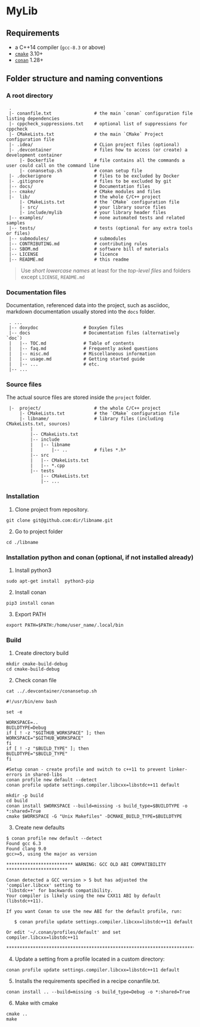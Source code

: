 # MyLib

## Requirements

* a C++14 compiler (`gcc-8.3` or above)
* [`cmake`](https://cmake.org) 3.10+
* [`conan`](https://conan.io) 1.28+

## Folder structure and naming conventions

### A root directory

```text
 .
 |- conanfile.txt                # the main `conan` configuration file listing dependencies
 |- cppcheck_suppressions.txt    # optional list of suppressions for cppcheck
 |- CMakeLists.txt               # the main `CMake` Project configuration file
 |- .idea/                       # CLion project files (optional)
 |- .devcontainer                # files how to access (or create) a development container
     |- Dockerfile               # file contains all the commands a user could call on the command line 
     |- conansetup.sh            # conan setup file 
 |- .dockerignore                # files to be excluded by Docker
 |- .gitignore                   # files to be excluded by git
 |-- docs/                       # Documentation files
 |-- cmake/                      # CMake modules and files
 |-  lib/                        # the whole C/C++ project
     |- CMakeLists.txt           # the `CMake` configuration file
     |- src/                     # your library source files
     |- include/mylib            # your library header files
 |-- examples/                   # none automated tests and related samples
 |-- tests/                      # tests (optional for any extra tools or files)
 |-- submodules/                 # submodules
 |-- CONTRIBUTING.md             # contributing rules
 |-- SBOM.md                     # software bill of materials
 |-- LICENSE                     # licence
 |-- README.md                   # this readme
```

> Use *short lowercase names* at least for the *top-level files* and folders except `LICENSE`, `README.md`

### Documentation files

Documentation, referenced data into the project, such as asciidoc, markdown documentation usually stored into the `docs` folder.

```text
 . ...
 |-- doxydoc                 # DoxyGen files
 |-- docs                    # Documentation files (alternatively `doc`)
 |   |-- TOC.md              # Table of contents
 |   |-- faq.md              # Frequently asked questions
 |   |-- misc.md             # Miscellaneous information
 |   |-- usage.md            # Getting started guide
 |   |-- ...                 # etc.
 |-- ...
```

### Source files

The actual source files are stored inside the `project` folder.

```text
 |-  project/                    # the whole C/C++ project
     |- CMakeLists.txt           # the `CMake` configuration file
     |- libname/                 # library files (including CMakeLists.txt, sources)    
         |
         |-- CMakeLists.txt
         |-- include          
         |   |-- libname           
         |       |-- ..          # files *.h*
         |-- src
         |   |-- CMakeLists.txt
         |   |-- *.cpp
         |-- tests
             |-- CMakeLists.txt
             |-- ...
```


### Installation

1. Clone project  from repository.

```shell
git clone git@github.com:dir/libname.git
```


2. Go to project  folder

```shell
cd ./libname
```

### Installation python and conan  (optional, if not installed already)

1. Install python3

```shell
sudo apt-get install  python3-pip
```

2. Install conan

```shell
pip3 install conan
```

3. Export PATH

```shell
export PATH=$PATH:/home/user_name/.local/bin
```

### Build

1. Create directory build

```shell
mkdir cmake-build-debug
cd cmake-build-debug
```

2. Check conan file

```shell
cat ../.devcontainer/conansetup.sh

#!/usr/bin/env bash

set -e

WORKSPACE=..
BUILDTYPE=Debug
if [ ! -z "$GITHUB_WORKSPACE" ]; then
WORKSPACE="$GITHUB_WORKSPACE"
fi
if [ ! -z "$BUILD_TYPE" ]; then
BUILDTYPE="$BUILD_TYPE"
fi

#Setup conan - create profile and switch to c++11 to prevent linker-errors in shared-libs
conan profile new default --detect
conan profile update settings.compiler.libcxx=libstdc++11 default

mkdir -p build
cd build
conan install $WORKSPACE --build=missing -s build_type=$BUILDTYPE -o *:shared=True
cmake $WORKSPACE -G "Unix Makefiles" -DCMAKE_BUILD_TYPE=$BUILDTYPE
```

3. Create new defaults

```shell
$ conan profile new default --detect
Found gcc 6.3
Found clang 9.0
gcc>=5, using the major as version

************************* WARNING: GCC OLD ABI COMPATIBILITY ***********************

Conan detected a GCC version > 5 but has adjusted the 'compiler.libcxx' setting to
'libstdc++' for backwards compatibility.
Your compiler is likely using the new CXX11 ABI by default (libstdc++11).

If you want Conan to use the new ABI for the default profile, run:

   $ conan profile update settings.compiler.libcxx=libstdc++11 default

Or edit '~/.conan/profiles/default' and set compiler.libcxx=libstdc++11

************************************************************************************
```

4. Update a setting from a profile located in a custom directory:

```shell
conan profile update settings.compiler.libcxx=libstdc++11 default
```

5. Installs the requirements specified in a recipe conanfile.txt.

```shell
conan install .. --build=missing -s build_type=Debug -o *:shared=True
```

6. Make with  cmake

```shell
cmake ..
make
```


